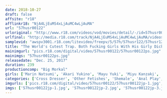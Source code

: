 ```yaml
---
date: 2018-10-27
draft: false
affsite: "r18"
afflinkr18: "NjA4LjEuMS4xLjAuMC4wLjAuMA"
url: "57husr00122"
urloriginal: "http://www.r18.com/videos/vod/movies/detail/-/id=57husr00122"
urlfinal: "http://media.r18.com/track/NjA4LjEuMS4xLjAuMC4wLjAuMA/videos/vod/movies/detail/-/id=57husr00122"
samplevid: "awspv3001.r18.com/litevideo/freepv/5/57h/57husr122/57husr122_dmb_w.mp4"
title: "The World's Cutest Trap. Both Fucking Girls With His Girly Dick and Getting Anally Fucked While Writhing in Pleasure. 4-Hour, 9-Person Special"
mainimgurl: "pics.r18.com/digital/video/57husr00122/57husr00122ps.jpg"
mainimgs: "57husr00122ps.jpg"
releasedate: "Dec. 25, 2017"
duration: 239
productioncomp: "Big Morkal"
girls: ['Marin Natsumi', 'Akari Yukino', 'Mayu Yuki', 'Miyu Kanzaki', 'Rindoru Hoshikawa', 'Aki Shiiba', 'Kaname Honjo']
categories: ['Cross Dresser', 'Other Fetishes', 'Shemale', 'Anal Play', 'Huge Dick - Large Dick', 'Over 4 Hours', 'Hi-Def']
imgurls: ['pics.r18.com/digital/video/57husr00122/57husr00122jp-1.jpg', 'pics.r18.com/digital/video/57husr00122/57husr00122jp-2.jpg', 'pics.r18.com/digital/video/57husr00122/57husr00122jp-3.jpg', 'pics.r18.com/digital/video/57husr00122/57husr00122jp-4.jpg', 'pics.r18.com/digital/video/57husr00122/57husr00122jp-5.jpg', 'pics.r18.com/digital/video/57husr00122/57husr00122jp-6.jpg', 'pics.r18.com/digital/video/57husr00122/57husr00122jp-7.jpg', 'pics.r18.com/digital/video/57husr00122/57husr00122jp-8.jpg', 'pics.r18.com/digital/video/57husr00122/57husr00122jp-9.jpg', 'pics.r18.com/digital/video/57husr00122/57husr00122jp-10.jpg', 'pics.r18.com/digital/video/57husr00122/57husr00122jp-11.jpg', 'pics.r18.com/digital/video/57husr00122/57husr00122jp-12.jpg', 'pics.r18.com/digital/video/57husr00122/57husr00122jp-13.jpg', 'pics.r18.com/digital/video/57husr00122/57husr00122jp-14.jpg', 'pics.r18.com/digital/video/57husr00122/57husr00122jp-15.jpg', 'pics.r18.com/digital/video/57husr00122/57husr00122jp-16.jpg', 'pics.r18.com/digital/video/57husr00122/57husr00122jp-17.jpg', 'pics.r18.com/digital/video/57husr00122/57husr00122jp-18.jpg', 'pics.r18.com/digital/video/57husr00122/57husr00122jp-19.jpg', 'pics.r18.com/digital/video/57husr00122/57husr00122jp-20.jpg']
imgs: ['57husr00122jp-1.jpg', '57husr00122jp-2.jpg', '57husr00122jp-3.jpg', '57husr00122jp-4.jpg', '57husr00122jp-5.jpg', '57husr00122jp-6.jpg', '57husr00122jp-7.jpg', '57husr00122jp-8.jpg', '57husr00122jp-9.jpg', '57husr00122jp-10.jpg', '57husr00122jp-11.jpg', '57husr00122jp-12.jpg', '57husr00122jp-13.jpg', '57husr00122jp-14.jpg', '57husr00122jp-15.jpg', '57husr00122jp-16.jpg', '57husr00122jp-17.jpg', '57husr00122jp-18.jpg', '57husr00122jp-19.jpg', '57husr00122jp-20.jpg']
---
```

